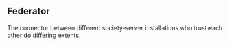## Federator

The connector between different society-server installations who trust each other do differing extents.
